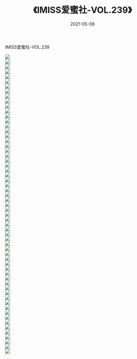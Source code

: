﻿---
layout: post
title:  《IMISS爱蜜社-VOL.239》
date:   2021-05-08
img: http://img.660000.xyz/Sharelink/网络美图/2021/IMISS爱蜜社-VOL.239/000.jpg
categories: [美女, 清纯, 唯美]
---

IMISS爱蜜社-VOL.239

  ![](http://img.660000.xyz/Sharelink/网络美图/2021/IMISS爱蜜社-VOL.239/001.jpg) <br> ![](http://img.660000.xyz/Sharelink/网络美图/2021/IMISS爱蜜社-VOL.239/002.jpg) <br> ![](http://img.660000.xyz/Sharelink/网络美图/2021/IMISS爱蜜社-VOL.239/003.jpg) <br> ![](http://img.660000.xyz/Sharelink/网络美图/2021/IMISS爱蜜社-VOL.239/004.jpg) <br> ![](http://img.660000.xyz/Sharelink/网络美图/2021/IMISS爱蜜社-VOL.239/005.jpg) <br> ![](http://img.660000.xyz/Sharelink/网络美图/2021/IMISS爱蜜社-VOL.239/006.jpg) <br> ![](http://img.660000.xyz/Sharelink/网络美图/2021/IMISS爱蜜社-VOL.239/007.jpg) <br> ![](http://img.660000.xyz/Sharelink/网络美图/2021/IMISS爱蜜社-VOL.239/008.jpg) <br> ![](http://img.660000.xyz/Sharelink/网络美图/2021/IMISS爱蜜社-VOL.239/009.jpg) <br> ![](http://img.660000.xyz/Sharelink/网络美图/2021/IMISS爱蜜社-VOL.239/010.jpg) <br> ![](http://img.660000.xyz/Sharelink/网络美图/2021/IMISS爱蜜社-VOL.239/011.jpg) <br> ![](http://img.660000.xyz/Sharelink/网络美图/2021/IMISS爱蜜社-VOL.239/012.jpg) <br> ![](http://img.660000.xyz/Sharelink/网络美图/2021/IMISS爱蜜社-VOL.239/013.jpg) <br> ![](http://img.660000.xyz/Sharelink/网络美图/2021/IMISS爱蜜社-VOL.239/014.jpg) <br> ![](http://img.660000.xyz/Sharelink/网络美图/2021/IMISS爱蜜社-VOL.239/015.jpg) <br> ![](http://img.660000.xyz/Sharelink/网络美图/2021/IMISS爱蜜社-VOL.239/016.jpg) <br> ![](http://img.660000.xyz/Sharelink/网络美图/2021/IMISS爱蜜社-VOL.239/017.jpg) <br> ![](http://img.660000.xyz/Sharelink/网络美图/2021/IMISS爱蜜社-VOL.239/018.jpg) <br> ![](http://img.660000.xyz/Sharelink/网络美图/2021/IMISS爱蜜社-VOL.239/019.jpg) <br> ![](http://img.660000.xyz/Sharelink/网络美图/2021/IMISS爱蜜社-VOL.239/020.jpg) <br> ![](http://img.660000.xyz/Sharelink/网络美图/2021/IMISS爱蜜社-VOL.239/021.jpg) <br> ![](http://img.660000.xyz/Sharelink/网络美图/2021/IMISS爱蜜社-VOL.239/022.jpg) <br> ![](http://img.660000.xyz/Sharelink/网络美图/2021/IMISS爱蜜社-VOL.239/023.jpg) <br> ![](http://img.660000.xyz/Sharelink/网络美图/2021/IMISS爱蜜社-VOL.239/024.jpg) <br> ![](http://img.660000.xyz/Sharelink/网络美图/2021/IMISS爱蜜社-VOL.239/025.jpg) <br> ![](http://img.660000.xyz/Sharelink/网络美图/2021/IMISS爱蜜社-VOL.239/026.jpg) <br> ![](http://img.660000.xyz/Sharelink/网络美图/2021/IMISS爱蜜社-VOL.239/027.jpg) <br> ![](http://img.660000.xyz/Sharelink/网络美图/2021/IMISS爱蜜社-VOL.239/028.jpg) <br> ![](http://img.660000.xyz/Sharelink/网络美图/2021/IMISS爱蜜社-VOL.239/029.jpg) <br> ![](http://img.660000.xyz/Sharelink/网络美图/2021/IMISS爱蜜社-VOL.239/030.jpg) <br> ![](http://img.660000.xyz/Sharelink/网络美图/2021/IMISS爱蜜社-VOL.239/031.jpg) <br> ![](http://img.660000.xyz/Sharelink/网络美图/2021/IMISS爱蜜社-VOL.239/032.jpg) <br> ![](http://img.660000.xyz/Sharelink/网络美图/2021/IMISS爱蜜社-VOL.239/033.jpg) <br> ![](http://img.660000.xyz/Sharelink/网络美图/2021/IMISS爱蜜社-VOL.239/034.jpg) <br> ![](http://img.660000.xyz/Sharelink/网络美图/2021/IMISS爱蜜社-VOL.239/035.jpg) <br> ![](http://img.660000.xyz/Sharelink/网络美图/2021/IMISS爱蜜社-VOL.239/036.jpg) <br> ![](http://img.660000.xyz/Sharelink/网络美图/2021/IMISS爱蜜社-VOL.239/037.jpg) <br> ![](http://img.660000.xyz/Sharelink/网络美图/2021/IMISS爱蜜社-VOL.239/038.jpg) <br> ![](http://img.660000.xyz/Sharelink/网络美图/2021/IMISS爱蜜社-VOL.239/039.jpg) <br> ![](http://img.660000.xyz/Sharelink/网络美图/2021/IMISS爱蜜社-VOL.239/040.jpg) <br> ![](http://img.660000.xyz/Sharelink/网络美图/2021/IMISS爱蜜社-VOL.239/041.jpg) <br> ![](http://img.660000.xyz/Sharelink/网络美图/2021/IMISS爱蜜社-VOL.239/042.jpg) <br> ![](http://img.660000.xyz/Sharelink/网络美图/2021/IMISS爱蜜社-VOL.239/043.jpg) <br> ![](http://img.660000.xyz/Sharelink/网络美图/2021/IMISS爱蜜社-VOL.239/044.jpg) <br> ![](http://img.660000.xyz/Sharelink/网络美图/2021/IMISS爱蜜社-VOL.239/045.jpg) <br> ![](http://img.660000.xyz/Sharelink/网络美图/2021/IMISS爱蜜社-VOL.239/046.jpg) <br> ![](http://img.660000.xyz/Sharelink/网络美图/2021/IMISS爱蜜社-VOL.239/047.jpg) <br> ![](http://img.660000.xyz/Sharelink/网络美图/2021/IMISS爱蜜社-VOL.239/048.jpg) <br> ![](http://img.660000.xyz/Sharelink/网络美图/2021/IMISS爱蜜社-VOL.239/049.jpg) <br> ![](http://img.660000.xyz/Sharelink/网络美图/2021/IMISS爱蜜社-VOL.239/050.jpg) <br> ![](http://img.660000.xyz/Sharelink/网络美图/2021/IMISS爱蜜社-VOL.239/051.jpg) <br> ![](http://img.660000.xyz/Sharelink/网络美图/2021/IMISS爱蜜社-VOL.239/052.jpg) <br> ![](http://img.660000.xyz/Sharelink/网络美图/2021/IMISS爱蜜社-VOL.239/053.jpg) <br> ![](http://img.660000.xyz/Sharelink/网络美图/2021/IMISS爱蜜社-VOL.239/054.jpg) <br> ![](http://img.660000.xyz/Sharelink/网络美图/2021/IMISS爱蜜社-VOL.239/055.jpg) <br> ![](http://img.660000.xyz/Sharelink/网络美图/2021/IMISS爱蜜社-VOL.239/056.jpg) <br> ![](http://img.660000.xyz/Sharelink/网络美图/2021/IMISS爱蜜社-VOL.239/057.jpg) <br> ![](http://img.660000.xyz/Sharelink/网络美图/2021/IMISS爱蜜社-VOL.239/058.jpg) <br> ![](http://img.660000.xyz/Sharelink/网络美图/2021/IMISS爱蜜社-VOL.239/059.jpg) <br> ![](http://img.660000.xyz/Sharelink/网络美图/2021/IMISS爱蜜社-VOL.239/060.jpg) <br> ![](http://img.660000.xyz/Sharelink/网络美图/2021/IMISS爱蜜社-VOL.239/061.jpg) <br>